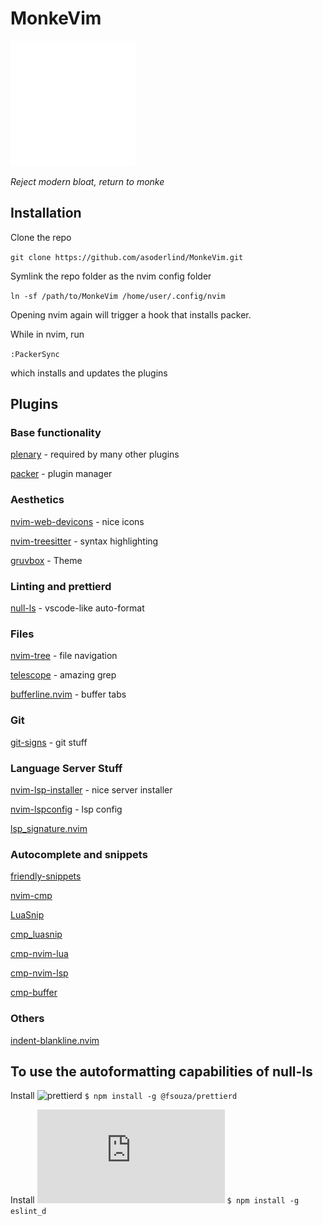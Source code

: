 # MonkeVim

<img src="white_transparent.png" width="200" height="200" />

_Reject modern bloat, return to monke_

## Installation

Clone the repo

`git clone https://github.com/asoderlind/MonkeVim.git`

Symlink the repo folder as the nvim config folder

`ln -sf /path/to/MonkeVim /home/user/.config/nvim`

Opening nvim again will trigger a hook that installs packer.

While in nvim, run

`:PackerSync`

which installs and updates the plugins

## Plugins

### Base functionality

[plenary](https://github.com/nvim-lua/plenary.nvim) - required by many other plugins

[packer](https://github.com/wbthomason/packer.nvim) - plugin manager

### Aesthetics

[nvim-web-devicons](https://github.com/kyazdani42/nvim-web-devicons) - nice icons

[nvim-treesitter](https://github.com/nvim-treesitter/nvim-treesitter) - syntax highlighting

[gruvbox](https://github.com/ellisonleao/gruvbox.nvim) - Theme

### Linting and prettierd

[null-ls](https://github.com/jose-elias-alvarez/null-ls.nvim") - vscode-like auto-format

### Files

[nvim-tree](https://github.com/kyazdani42/nvim-tree.lua) - file navigation

[telescope](https://github.com/nvim-telescope/telescope.nvim) - amazing grep

[bufferline.nvim](https://github.com/akinsho/bufferline.nvim) - buffer tabs

### Git

[git-signs](https://github.com/lewis6991/gitsigns.nvim) - git stuff

### Language Server Stuff

[nvim-lsp-installer](https://github.com/williamboman/nvim-lsp-installer) - nice server installer

[nvim-lspconfig](https://github.com/neovim/nvim-lspconfig) - lsp config

[lsp_signature.nvim](https://github.com/ray-x/lsp_signature.nvim)

### Autocomplete and snippets

[friendly-snippets](https://github.com/rafamadriz/friendly-snippets)

[nvim-cmp](https://github.com/hrsh7th/nvim-cmp)

[LuaSnip](https://github.com/L3MON4D3/LuaSnip)

[cmp_luasnip](https://github.com/saadparwaiz1/cmp_luasnip)

[cmp-nvim-lua](https://github.com/hrsh7th/cmp-nvim-lua)

[cmp-nvim-lsp](https://github.com/hrsh7th/cmp-nvim-lsp)

[cmp-buffer](https://github.com/hrsh7th/cmp-buffer)

### Others

[indent-blankline.nvim](https://github.com/lukas-reineke/indent-blankline.nvim)

## To use the autoformatting capabilities of null-ls

Install ![prettierd](https://github.com/fsouza/prettierd#installation-guide)
`$ npm install -g @fsouza/prettierd`

Install ![eslint_d](https://github.com/mantoni/eslint_d.js#install)
`$ npm install -g eslint_d`

